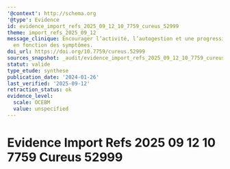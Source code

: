 ```yaml
---
'@context': http://schema.org
'@type': Evidence
id: evidence_import_refs_2025_09_12_10_7759_cureus_52999
theme: import_refs_2025_09_12
message_clinique: Encourager l’activité, l’autogestion et une progression graduée
  en fonction des symptômes.
doi_url: https://doi.org/10.7759/cureus.52999
sources_snapshot: _audit/evidence_import_refs_2025_09_12_10_7759_cureus_52999.json
statut: valide
type_etude: synthese
publication_date: '2024-01-26'
last_verified: '2025-09-12'
retraction_status: ok
evidence_level:
  scale: OCEBM
  value: unspecified
---
```

# Evidence Import Refs 2025 09 12 10 7759 Cureus 52999

